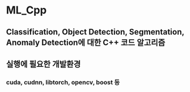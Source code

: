 # ML_Cpp

## Classification, Object Detection, Segmentation, Anomaly Detection에 대한 C++ 코드 알고리즘

## 실행에 필요한 개발환경
### cuda, cudnn, libtorch, opencv, boost 등
